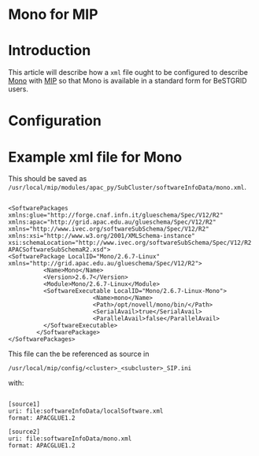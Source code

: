 # Mono for MIP

# Introduction

This article will describe how a `xml` file ought to be configured to describe [Mono](https://reannz.atlassian.net/wiki/pages/createpage.action?spaceKey=BeSTGRID&title=Mono&linkCreation=true&fromPageId=3816950574) with [MIP](https://reannz.atlassian.net/wiki/pages/createpage.action?spaceKey=BeSTGRID&title=MIP&linkCreation=true&fromPageId=3816950574) so that Mono is available in a standard form for BeSTGRID users.

# Configuration

# Example xml file for Mono

This should be saved as `/usr/local/mip/modules/apac_py/SubCluster/softwareInfoData/mono.xml`.

``` 

<SoftwarePackages xmlns:glue="http://forge.cnaf.infn.it/glueschema/Spec/V12/R2" xmlns:apac="http://grid.apac.edu.au/glueschema/Spec/V12/R2" xmlns="http://www.ivec.org/softwareSubSchema/Spec/V12/R2" xmlns:xsi="http://www.w3.org/2001/XMLSchema-instance" xsi:schemaLocation="http://www.ivec.org/softwareSubSchema/Spec/V12/R2 APACSoftwareSubSchemaR2.xsd">
<SoftwarePackage LocalID="Mono/2.6.7-Linux" xmlns="http://grid.apac.edu.au/glueschema/Spec/V12/R2">
          <Name>Mono</Name>
          <Version>2.6.7</Version>
          <Module>Mono/2.6.7-Linux</Module>
          <SoftwareExecutable LocalID="Mono/2.6.7-Linux-Mono">
                        <Name>mono</Name>
                        <Path>/opt/novell/mono/bin/</Path>
                        <SerialAvail>true</SerialAvail>
                        <ParallelAvail>false</ParallelAvail>
          </SoftwareExecutable>
        </SoftwarePackage>
</SoftwarePackages>

```

This file can the be referenced as source in 

``` 
/usr/local/mip/config/<cluster>_<subcluster>_SIP.ini
```

 with:

``` 

[source1]
uri: file:softwareInfoData/localSoftware.xml
format: APACGLUE1.2

[source2]
uri: file:softwareInfoData/mono.xml
format: APACGLUE1.2

```
